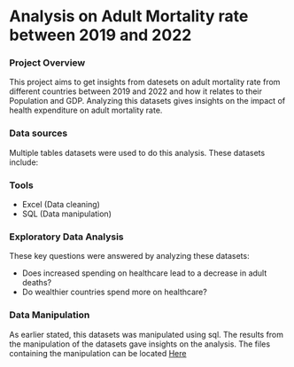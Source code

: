 # Analysis on Adult Mortality rate between 2019 and 2022

### Project Overview

This project aims to get insights from datesets on adult mortality rate from different countries between 2019 and 2022 and how it relates to their Population and GDP. Analyzing this datasets gives insights on the impact of health expenditure on adult mortality rate.

### Data sources

Multiple tables datasets were used to do this analysis. These datasets include: 

### Tools

- Excel (Data cleaning)
- SQL (Data manipulation)
  
### Exploratory Data Analysis

These key questions were answered by analyzing these datasets:

- Does increased spending on healthcare lead to a decrease in adult deaths?
- Do wealthier countries spend more on healthcare?

### Data Manipulation
As earlier stated, this datasets was manipulated using sql. The results from the manipulation of the datasets gave insights on the analysis. The files containing the manipulation can be located [Here](Adult_mortality_rate.sql)

